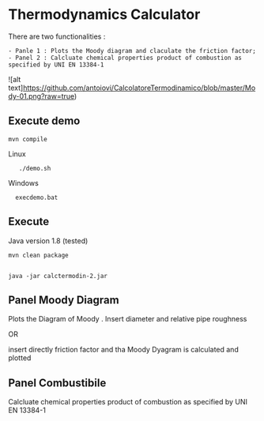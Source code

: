 # Thermodynamics Calculator

There are two functionalities :

	- Panle 1 : Plots the Moody diagram and claculate the friction factor;
	- Panel 2 : Calcluate chemical properties product of combustion as specified by UNI EN 13384-1

![alt text]https://github.com/antoiovi/CalcolatoreTermodinamico/blob/master/Mody-01.png?raw=true)

## Execute demo
	
	mvn compile

Linux

	   ./demo.sh

Windows

	  execdemo.bat

## Execute

Java version 1.8 (tested)

	mvn clean package


	java -jar calctermodin-2.jar 


## Panel Moody Diagram 

Plots the Diagram of Moody .
Insert diameter and relative pipe roughness

OR

insert directly friction factor and tha Moody Dyagram is calculated and plotted


## Panel Combustibile
Calcluate chemical properties product of combustion as specified by UNI EN 13384-1
